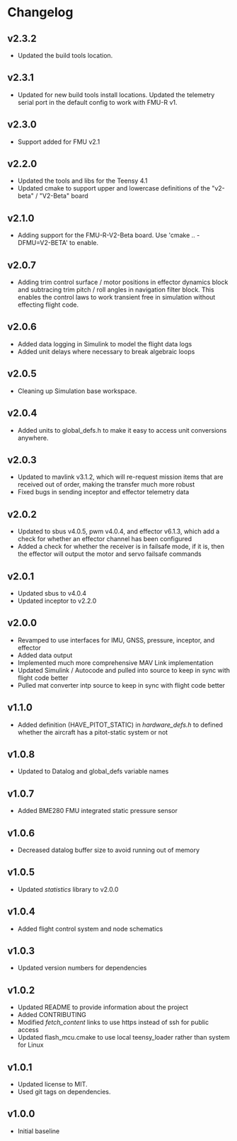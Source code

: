 # Changelog

## v2.3.2
- Updated the build tools location.

## v2.3.1
- Updated for new build tools install locations. Updated the telemetry serial port in the default config to work with FMU-R v1.

## v2.3.0
- Support added for FMU v2.1

## v2.2.0
- Updated the tools and libs for the Teensy 4.1
- Updated cmake to support upper and lowercase definitions of the "v2-beta" / "V2-Beta" board

## v2.1.0
- Adding support for the FMU-R-V2-Beta board. Use 'cmake .. -DFMU=V2-BETA' to enable.

## v2.0.7
- Adding trim control surface / motor positions in effector dynamics block and subtracing trim pitch / roll angles in navigation filter block. This enables the control laws to work transient free in simulation without effecting flight code.

## v2.0.6
- Added data logging in Simulink to model the flight data logs
- Added unit delays where necessary to break algebraic loops

## v2.0.5
- Cleaning up Simulation base workspace.

## v2.0.4
- Added units to global_defs.h to make it easy to access unit conversions anywhere.

## v2.0.3
- Updated to mavlink v3.1.2, which will re-request mission items that are received out of order, making the transfer much more robust
- Fixed bugs in sending inceptor and effector telemetry data

## v2.0.2
- Updated to sbus v4.0.5, pwm v4.0.4, and effector v6.1.3, which add a check for whether an effector channel has been configured
- Added a check for whether the receiver is in failsafe mode, if it is, then the effector will output the motor and servo failsafe commands

## v2.0.1
- Updated sbus to v4.0.4
- Updated inceptor to v2.2.0

## v2.0.0
- Revamped to use interfaces for IMU, GNSS, pressure, inceptor, and effector
- Added data output
- Implemented much more comprehensive MAV Link implementation
- Updated Simulink / Autocode and pulled into source to keep in sync with flight code better
- Pulled mat converter intp source to keep in sync with flight code better

## v1.1.0
- Added definition (HAVE_PITOT_STATIC) in *hardware_defs.h* to defined whether the aircraft has a pitot-static system or not

## v1.0.8
- Updated to Datalog and global_defs variable names

## v1.0.7
- Added BME280 FMU integrated static pressure sensor

## v1.0.6
- Decreased datalog buffer size to avoid running out of memory

## v1.0.5
- Updated *statistics* library to v2.0.0

## v1.0.4
- Added flight control system and node schematics

## v1.0.3
- Updated version numbers for dependencies

## v1.0.2
- Updated README to provide information about the project
- Added CONTRIBUTING
- Modified *fetch_content* links to use https instead of ssh for public access
- Updated flash_mcu.cmake to use local teensy_loader rather than system for Linux

## v1.0.1
- Updated license to MIT.
- Used git tags on dependencies.

## v1.0.0
- Initial baseline
